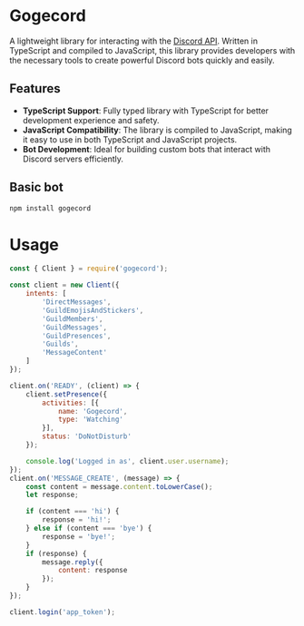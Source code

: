 # Gogecord
A lightweight library for interacting with the [Discord API](https://discord.com/developers/docs/intro). Written in TypeScript and compiled to JavaScript, this library provides developers with the necessary tools to create powerful Discord bots quickly and easily.

## Features
- **TypeScript Support**: Fully typed library with TypeScript for better development experience and safety.
- **JavaScript Compatibility**: The library is compiled to JavaScript, making it easy to use in both TypeScript and JavaScript projects.
- **Bot Development**: Ideal for building custom bots that interact with Discord servers efficiently.

## Basic bot
```bash
npm install gogecord
```

# Usage
```js
const { Client } = require('gogecord');

const client = new Client({
    intents: [
        'DirectMessages',
        'GuildEmojisAndStickers',
        'GuildMembers',
        'GuildMessages',
        'GuildPresences',
        'Guilds',
        'MessageContent'
    ]
});

client.on('READY', (client) => {
    client.setPresence({
        activities: [{
            name: 'Gogecord',
            type: 'Watching'
        }],
        status: 'DoNotDisturb'
    });

    console.log('Logged in as', client.user.username);
});
client.on('MESSAGE_CREATE', (message) => {
    const content = message.content.toLowerCase();
    let response;

    if (content === 'hi') {
        response = 'hi!';
    } else if (content === 'bye') {
        response = 'bye!';
    }
    if (response) {
        message.reply({
            content: response
        });
    }
});

client.login('app_token');
```
